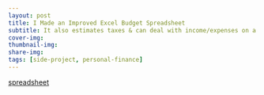 ```yaml
---
layout: post
title: I Made an Improved Excel Budget Spreadsheet
subtitle: It also estimates taxes & can deal with income/expenses on a fortnightly, monthly, quarterly, or annual basis
cover-img:
thumbnail-img:
share-img: 
tags: [side-project, personal-finance]
---
```


[spreadsheet](../blog-assets/2022-11-04/Comprehensive%20Budget%20%5Btemplate%5D.xlsx)